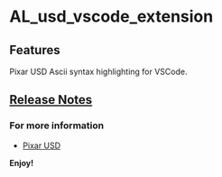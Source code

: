 # AL_usd_vscode_extension

## Features

Pixar USD Ascii syntax highlighting for VSCode.

## [Release Notes](CHANGELOG.md)

### For more information

* [Pixar USD](http://openusd.org)

**Enjoy!**
